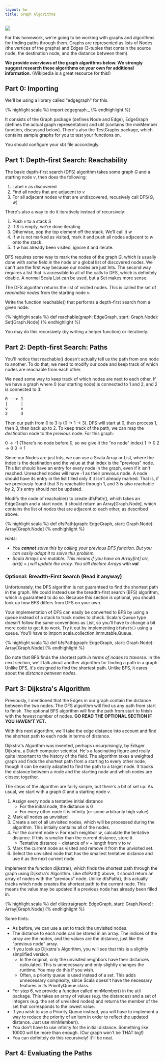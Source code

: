 ```yaml
---
layout: hw
title: Graph Algorithms
---
```


<a href="http://xkcd.com/246/">
<img src="http://imgs.xkcd.com/comics/labyrinth_puzzle.png">
</a>

For this homework, we're going to be working with graphs and algorithms for
finding paths through them. Graphs are represented as lists of Nodes (the
vertices of the graphs) and Edges (3-tuples that contain the source node, the
destination node, and the distance between them).

**We provide overviews of the graph algorithms below. We strongly suggest
research these algorithms on your own for additional information.** (Wikipedia
is a great resource for this!)

## Part 0: Importing

We'll be using a library called "edgegraph" for this.

{% highlight scala %}
import edgegraph.\_
{% endhighlight %}

It consists of the Graph package (defines Node and Edge), EdgeGraph (defines the
actual graph representation) and util (contains the minMember function, discussed
below). There's also the TestGraphs package, which contains sample graphs for
you to test your functions on.

You should configure your sbt file accordingly.

## Part 1: Depth-first Search: Reachability

The basic depth-first search (DFS) algorithm takes some graph *G* and a starting
node *v*, then does the following:

1. Label *v* as discovered
2. Find all nodes that are adjacent to *v*
3. For all adjacent nodes *w* that are undiscovered, recusively call DFS(*G*, *w*)

There's also a way to do it iteratively instead of recursively:

1. Push *v* to a stack *S*
2. If *S* is empty, we're done iterating
3. Otherwise, pop the top element off the stack. We'll call it *w*
4. If *w* is not marked as visited, mark it and push all nodes adjacent to *w*
   onto the stack.
5. If *w* has already been visited, ignore it and iterate.

DFS requires some way to mark the nodes of the graph *G*, which is usually done
with some field in the node or a global list of discovered nodes. We can't use
the first way because our nodes are just Ints. The second way requires a list
that is accessible to all of the calls to DFS, which is definitely doable. A
normal Scala List can be used, but a Set makes more sense.

The DFS algorithm returns the list of visited nodes. This is called the set of
*reachable nodes* from the starting node *v*.

Write the function reachable() that performs a depth-first search from a given
node:

{% highlight scala %}
def reachable(graph: EdgeGraph, start: Graph.Node): Set[Graph.Node]
{% endhighlight %}

You may do this recursively (by writing a helper function) or iteratively.

## Part 2: Depth-first Search: Paths

You'll notice that reachable() doesn't actually tell us the path from one node
to another. To do that, we need to modify our code and keep track of which nodes
are reachable from each other.

We need some way to keep track of which nodes are next to each other. If we have
a graph where 0 (our starting node) is connected to 1 and 2, and 2 is connected
to 3:

<pre>
0 --> 1
|     |
v     v
2     3
</pre>

Then our path from 0 to 3 is (0 -> 1 -> 3). DFS will start at 0, then process 1,
then 3, then back up to 2. To keep track of the path, we can map the
*destination* node to the *previous* node. For this graph:

0 -> -1 (There's no node before 0, so we give it the "no node" index)
1 -> 0
2 -> 0
3 -> 1

Since our Nodes are just Ints, we can use a Scala Array or List, where the
index is the destination and the value at that index is the "previous" node.
This list should have an entry for every node in the graph, even if it isn't
reached. Unreached nodes will have -1 as their previous node. A node should have
its entry in the list filled only if it isn't already marked. That is, if we
previously found that 3 is reachable through 1, and 3 is also reachable by 2,
3's entry should *not* be updated.

Modify the code of reachable() to create dfsPath(), which takes an EdgeGraph and
a start node. It should return an Array[Graph.Node], which contains the list of
nodes that are adjacent to each other, as described above.

{% highlight scala %}
def dfsPath(graph: EdgeGraph, start: Graph.Node): Array[Graph.Node]
{% endhighlight %}

*Hints:*
- *You **cannot** solve this by calling your previous DFS function. But you can easily
adapt it to solve this problem.*
- *Scala Arrays are mutable. This means if you have an Array[Int] arr, arr(i) =
  j will update the array. You still declare Arrays with **val**.*

### Optional: Breadth-First Search (Read it anyway)

Unfortunately, the DFS algorithm is not guaranteed to find the shortest path in
the graph. We could instead use the breadth-first search (BFS) algorithm, which
is guaranteed to do so. Because this section is optional, you should look up how
BFS differs from DFS on your own.

Your implementation of DFS can easily be converted to BFS by using a queue
instead of a stack to track nodes to check. Scala's Queue type doesn't
follow the same conventions as List, so you'll have to change a bit more code to
get it to work. Try it out by implementing `bfsPath()` using a queue. You'll
have to import scala.collection.immutable.Queue.

{% highlight scala %}
def bfsPath(graph: EdgeGraph, start: Graph.Node): Array[Graph.Node]
{% endhighlight %}

Do note that BFS finds the shortest path *in terms of nodes to traverse*.
In the next section, we'll talk about another algorithm for finding a path in a
graph. Unlike DFS, it's designed to find the shortest path. Unlike BFS, it cares
about the *distance between nodes*.

## Part 3: Dijkstra's Algorithm

Previously, I mentioned that the Edges in our graph contain the distance between
the two nodes. The DFS algorithm will find us any path from start to finish. The
optional BFS algorithm will find the path from start to finish with the fewest
number of nodes. **GO READ THE OPTIONAL SECTION IF YOU HAVEN'T YET.**

With this next algorithm, we'll take the edge distance into account and find the
shortest path to each node in terms of distance.

Dijkstra's Algorithm was invented, perhaps unsurprisingly, by Edsger Dijkstra, a
Dutch computer scientist. He's a fascinating figure and really quite important
to the history of the field. The algorithm takes a weighted graph and finds the
shortest path from a starting to every other node, though it can be easily
adapted to find the path to a target node. It tracks the distance between a node
and the starting node and which nodes are closest together.

The steps of the algorithm are fairly simple, but there's a bit of set up.
As usual, we start with a graph *G* and a starting node *v*.

1. Assign every node a tentative initial distance
    - For the initial node, the distance is 0
    - For every other node it is infinity (or some arbitrarily high value)
2. Mark all nodes as unvisited
3. Create a set of all unvisited nodes, which will be processed during the
   algorithm. This initially contains all of the nodes.
4. For the current node *v*: For each neighbor *w*, calculate the tentative
   distance. If this is smaller than the current distance, store it.
    - Tentative distance = distance of *v* + length from *v* to *w*
5. Mark the current node as visited and remove it from the unvisited set.
6. Select the unvisited node that has the smallest tentative distance and use it
   as the next current node.

Implement the function dijkstra(), which finds the shortest path through the
graph using Dijkstra's Algorithm. Like dfsPath() above, it should return an array
of nodes with the "previous" node. Unlike dfsPath(), this actually tracks which
node creates the shortest path to the current node. This means the value may be
updated if a previous node has already been filled in.

{% highlight scala %}
def dijkstra(graph: EdgeGraph, start: Graph.Node): Array[Graph.Node]
{% endhighlight %}

Some hints:

- As before, we can use a set to track the unvisited nodes.
- The distance to each node can be stored in an array. The indices of the array
  are the nodes, and the values are the distance, just like the "previous node"
    array.
- If you look up Dijkstra's Algorithm, you will see that this is a slightly
  simplified version.
    - In the original, only the unvisited neighbors have their distances
      calculated. This is unnecessary and only slightly changes the runtime. You
      may do this if you wish.
    - Often, a priority queue is used instead of a set. This adds unnecessary
      complexity, since Scala doesn't have the necessary features in its
      PriorityQueue class.
- For step 6, we provide a function called minMember() in the util package. This
  takes an array of values (e.g. the distances) and a set of integers (e.g. the
  set of unvisited nodes) and returns the member of the set that corresponds to
  the lowest value.
- If you wish to use a Priority Queue instead, you will have to implement a way
  to reduce the priority of an item in order to reflect the updated distance.
  Just use minMember().
- You don't have to use infinity for the initial distance. Something like 10000
  will be more than enough. (Our graph won't be THAT big!)
- You can definitely do this recursively! It'll be neat.

## Part 4: Evaluating the Paths
